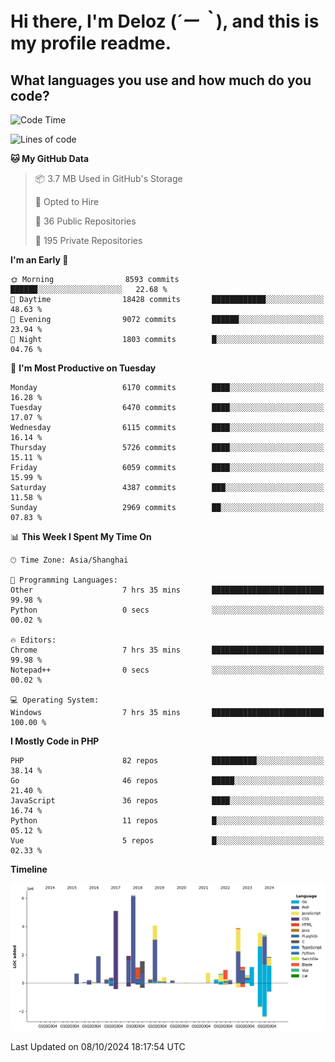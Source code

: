 # **Hi there, I'm Deloz (*´ー｀*), and this is my profile readme.**

## **What languages you use and how much do you code?**

<!--START_SECTION:waka-->
![Code Time](http://img.shields.io/badge/Code%20Time-4%2C768%20hrs%204%20mins-blue)

![Lines of code](https://img.shields.io/badge/From%20Hello%20World%20I%27ve%20Written-42.5%20million%20lines%20of%20code-blue)

**🐱 My GitHub Data** 

> 📦 3.7 MB Used in GitHub's Storage 
 > 
> 💼 Opted to Hire
 > 
> 📜 36 Public Repositories 
 > 
> 🔑 195 Private Repositories 
 > 
**I'm an Early 🐤** 

```text
🌞 Morning                8593 commits        ██████░░░░░░░░░░░░░░░░░░░   22.68 % 
🌆 Daytime                18428 commits       ████████████░░░░░░░░░░░░░   48.63 % 
🌃 Evening                9072 commits        ██████░░░░░░░░░░░░░░░░░░░   23.94 % 
🌙 Night                  1803 commits        █░░░░░░░░░░░░░░░░░░░░░░░░   04.76 % 
```
📅 **I'm Most Productive on Tuesday** 

```text
Monday                   6170 commits        ████░░░░░░░░░░░░░░░░░░░░░   16.28 % 
Tuesday                  6470 commits        ████░░░░░░░░░░░░░░░░░░░░░   17.07 % 
Wednesday                6115 commits        ████░░░░░░░░░░░░░░░░░░░░░   16.14 % 
Thursday                 5726 commits        ████░░░░░░░░░░░░░░░░░░░░░   15.11 % 
Friday                   6059 commits        ████░░░░░░░░░░░░░░░░░░░░░   15.99 % 
Saturday                 4387 commits        ███░░░░░░░░░░░░░░░░░░░░░░   11.58 % 
Sunday                   2969 commits        ██░░░░░░░░░░░░░░░░░░░░░░░   07.83 % 
```


📊 **This Week I Spent My Time On** 

```text
🕑︎ Time Zone: Asia/Shanghai

💬 Programming Languages: 
Other                    7 hrs 35 mins       █████████████████████████   99.98 % 
Python                   0 secs              ░░░░░░░░░░░░░░░░░░░░░░░░░   00.02 % 

🔥 Editors: 
Chrome                   7 hrs 35 mins       █████████████████████████   99.98 % 
Notepad++                0 secs              ░░░░░░░░░░░░░░░░░░░░░░░░░   00.02 % 

💻 Operating System: 
Windows                  7 hrs 35 mins       █████████████████████████   100.00 % 
```

**I Mostly Code in PHP** 

```text
PHP                      82 repos            ██████████░░░░░░░░░░░░░░░   38.14 % 
Go                       46 repos            █████░░░░░░░░░░░░░░░░░░░░   21.40 % 
JavaScript               36 repos            ████░░░░░░░░░░░░░░░░░░░░░   16.74 % 
Python                   11 repos            █░░░░░░░░░░░░░░░░░░░░░░░░   05.12 % 
Vue                      5 repos             █░░░░░░░░░░░░░░░░░░░░░░░░   02.33 % 
```



**Timeline**

![Lines of Code chart](https://raw.githubusercontent.com/deloz/deloz/main/assets/bar_graph.png)


 Last Updated on 08/10/2024 18:17:54 UTC
<!--END_SECTION:waka-->
